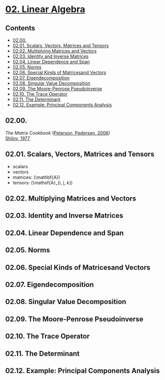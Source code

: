 <!--
Filename: 	note.md
Project: 	/Users/shume/Developer/DeepLearningBook/02
Author: 	shumez <https://github.com/shumez>
Created: 	2019-05-30 18:20:7
Modified: 	2019-06-01 15:05:36
-----
Copyright (c) 2019 shumez
-->

# [02. Linear Algebra]

## Contents

* [02.00.][0200]
* [02.01. Scalars, Vectors, Matrices and Tensors][0201]
* [02.02. Multiplying Matrices and Vectors][0202]
* [02.03. Identity and Inverse Matrices][0203]
* [02.04. Linear Dependence and Span][0204]
* [02.05. Norms][0205]
* [02.06. Special Kinds of Matricesand Vectors][0206]
* [02.07. Eigendecomposition][0207]
* [02.08. Singular Value Decomposition][0208]
* [02.09. The Moore-Penrose Pseudoinverse][0209]
* [02.10. The Trace Operator][0210]
* [02.11. The Determinant][0211]
* [02.12. Example: Principal Components Analysis][0212]

## 02.00.

*The Matrix Cookbook* ([Peterson, Pedersen, 2006][2006_Pedersen_Peterson])  
[Shilov, 1977][1977_Shilov]


## 02.01. Scalars, Vectors, Matrices and Tensors

- scalars
- vectors
- matrices: \(\mathbf{A}\)
- tensors: \(\mathsf{A}_{i, j, k}\)

## 02.02. Multiplying Matrices and Vectors


## 02.03. Identity and Inverse Matrices


## 02.04. Linear Dependence and Span


## 02.05. Norms


## 02.06. Special Kinds of Matricesand Vectors


## 02.07. Eigendecomposition


## 02.08. Singular Value Decomposition


## 02.09. The Moore-Penrose Pseudoinverse


## 02.10. The Trace Operator


## 02.11. The Determinant


## 02.12. Example: Principal Components Analysis


##
[02. Linear Algebra]: https://www.deeplearningbook.org/contents/linear_algebra.html

<!-- toc -->
[0200]: #0200
[0201]: #0201_scalars_vectors_matrices_and_tensors
[0202]: #0202_multiplying_matrices_and_vectors
[0203]: #0203_identity_and_inverse_matrices
[0204]: #0204_linear_dependence_and_span
[0205]: #0205_norms
[0206]: #0206_special_kinds_of_matricesand_vectors
[0207]: #0207_eigendecomposition
[0208]: #0208_singular_value_decomposition
[0209]: #0209_the_moore-penrose_pseudoinverse
[0210]: #0210_the_trace_operator
[0211]: #0211_the_determinant
[0212]: #0212_example_principal_components_analysis

<!-- ref -->
[2006_Pedersen_Peterson]: #02_linear_algebra
[1977_Shilov]: #02_linear_algebra

<!-- fig -->

<!-- term -->

<style type="text/css">
	img{width: 51%; float: right;}
</style>